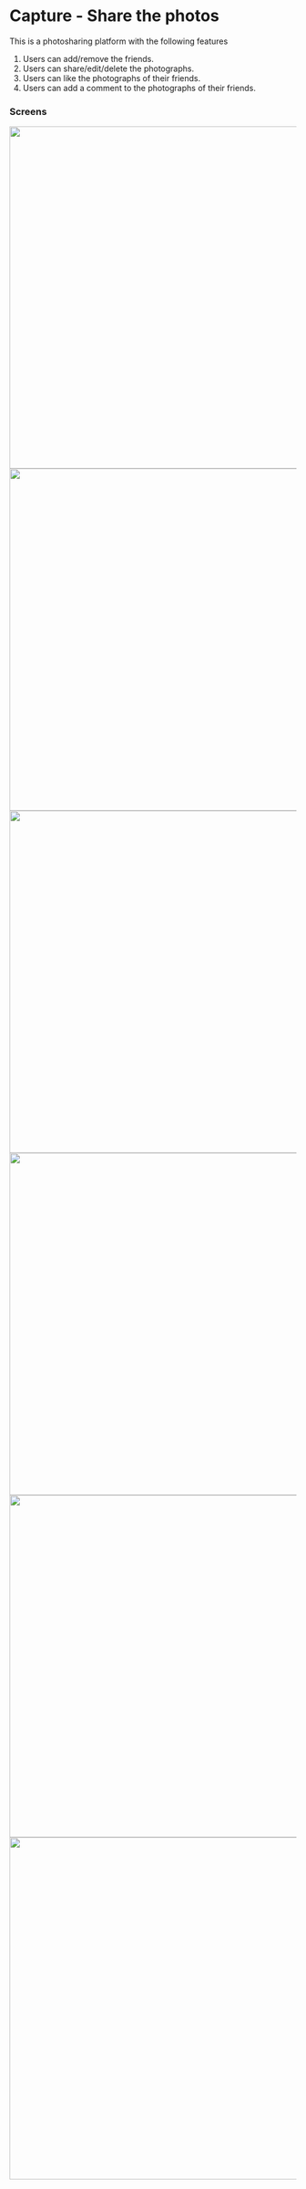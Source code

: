 # Capture - Share the photos

This is a photosharing platform with the following features
  1.  Users can add/remove the friends.
  2. Users can share/edit/delete the photographs.
  3. Users can like the photographs of their friends.
  4. Users can add a comment to the photographs of their friends.
  
 ### Screens
 
 <img src="https://user-images.githubusercontent.com/55467927/106020164-774b4480-60e9-11eb-91c0-5c2196cf2423.png" width="600">
 <img src="https://user-images.githubusercontent.com/55467927/106020121-6d294600-60e9-11eb-9e74-aab06effda77.png" width="600">
 <img src="https://user-images.githubusercontent.com/55467927/106020154-74e8ea80-60e9-11eb-826b-95374d330769.png" width="600">
 <img src="https://user-images.githubusercontent.com/55467927/106020139-72869080-60e9-11eb-918c-e96a7bbf47d2.png" width="600">
 <img src="https://user-images.githubusercontent.com/55467927/106020169-79ad9e80-60e9-11eb-87b0-750d0827cfc9.png" width="600">
 <img src="https://user-images.githubusercontent.com/55467927/106020183-7c0ff880-60e9-11eb-917f-1720ee882c4f.png" width="600">
